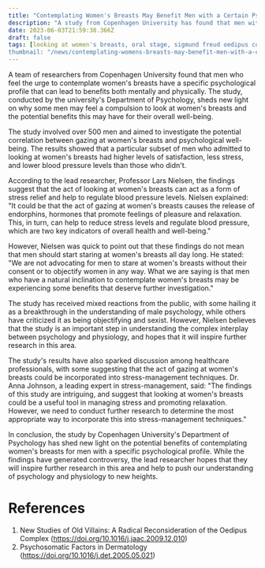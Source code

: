 ```yaml
---
title: "Contemplating Women's Breasts May Benefit Men with a Certain Psychological Profile"
description: "A study from Copenhagen University has found that men with a certain psychological profile who look at women's breasts may experience benefits both mentally and physically."
date: 2023-06-03T21:59:38.366Z
draft: false
tags: [looking at women's breasts, oral stage, sigmund freud oedipus complex, oedipus complex, man health, man mental health, signs he has mental health issues, psychosomatic treatment, psychosomatic medicine, anxiety psychosomatic]
thumbnail: "/news/contemplating-womens-breasts-may-benefit-men-with-a-certain-psychological-profile/thumb.png"
---
```


A team of researchers from Copenhagen University found that men who feel the urge to contemplate women's breasts have a specific psychological profile that can lead to benefits both mentally and physically. The study, conducted by the university's Department of Psychology, sheds new light on why some men may feel a compulsion to look at women's breasts and the potential benefits this may have for their overall well-being.

The study involved over 500 men and aimed to investigate the potential correlation between gazing at women's breasts and psychological well-being. The results showed that a particular subset of men who admitted to looking at women's breasts had higher levels of satisfaction, less stress, and lower blood pressure levels than those who didn't.

According to the lead researcher, Professor Lars Nielsen, the findings suggest that the act of looking at women's breasts can act as a form of stress relief and help to regulate blood pressure levels. Nielsen explained: "It could be that the act of gazing at women's breasts causes the release of endorphins, hormones that promote feelings of pleasure and relaxation. This, in turn, can help to reduce stress levels and regulate blood pressure, which are two key indicators of overall health and well-being."

However, Nielsen was quick to point out that these findings do not mean that men should start staring at women's breasts all day long. He stated: "We are not advocating for men to stare at women's breasts without their consent or to objectify women in any way. What we are saying is that men who have a natural inclination to contemplate women's breasts may be experiencing some benefits that deserve further investigation."

The study has received mixed reactions from the public, with some hailing it as a breakthrough in the understanding of male psychology, while others have criticized it as being objectifying and sexist. However, Nielsen believes that the study is an important step in understanding the complex interplay between psychology and physiology, and hopes that it will inspire further research in this area.

The study's results have also sparked discussion among healthcare professionals, with some suggesting that the act of gazing at women's breasts could be incorporated into stress-management techniques. Dr. Anna Johnson, a leading expert in stress-management, said: "The findings of this study are intriguing, and suggest that looking at women's breasts could be a useful tool in managing stress and promoting relaxation. However, we need to conduct further research to determine the most appropriate way to incorporate this into stress-management techniques."

In conclusion, the study by Copenhagen University's Department of Psychology has shed new light on the potential benefits of contemplating women's breasts for men with a specific psychological profile. While the findings have generated controversy, the lead researcher hopes that they will inspire further research in this area and help to push our understanding of psychology and physiology to new heights.

# References

1. New Studies of Old Villains: A Radical Reconsideration of the Oedipus Complex (https://doi.org/10.1016/j.jaac.2009.12.010)
2. Psychosomatic Factors in Dermatology (https://doi.org/10.1016/j.det.2005.05.021)